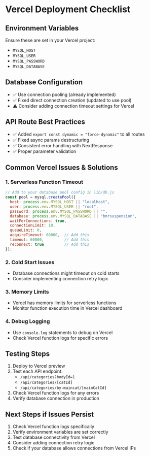 # Vercel Deployment Checklist

## Environment Variables
Ensure these are set in your Vercel project:
- `MYSQL_HOST`
- `MYSQL_USER`
- `MYSQL_PASSWORD`
- `MYSQL_DATABASE`

## Database Configuration
- ✅ Use connection pooling (already implemented)
- ✅ Fixed direct connection creation (updated to use pool)
- ⚠️  Consider adding connection timeout settings for Vercel

## API Route Best Practices
- ✅ Added `export const dynamic = "force-dynamic"` to all routes
- ✅ Fixed async params destructuring
- ✅ Consistent error handling with NextResponse
- ✅ Proper parameter validation

## Common Vercel Issues & Solutions

### 1. Serverless Function Timeout
```javascript
// Add to your database pool config in lib/db.js
const pool = mysql.createPool({
  host: process.env.MYSQL_HOST || "localhost",
  user: process.env.MYSQL_USER || "root",
  password: process.env.MYSQL_PASSWORD || "",
  database: process.env.MYSQL_DATABASE || "bmrsuspension",
  waitForConnections: true,
  connectionLimit: 10,
  queueLimit: 0,
  acquireTimeout: 60000,  // Add this
  timeout: 60000,         // Add this
  reconnect: true         // Add this
});
```

### 2. Cold Start Issues
- Database connections might timeout on cold starts
- Consider implementing connection retry logic

### 3. Memory Limits
- Vercel has memory limits for serverless functions
- Monitor function execution time in Vercel dashboard

### 4. Debug Logging
- Use `console.log` statements to debug on Vercel
- Check Vercel function logs for specific errors

## Testing Steps
1. Deploy to Vercel preview
2. Test each API endpoint:
   - `/api/categories?bodyId=1`
   - `/api/categories/[catId]`
   - `/api/categories/by-maincat/[mainCatId]`
3. Check Vercel function logs for any errors
4. Verify database connection in production

## Next Steps if Issues Persist
1. Check Vercel function logs specifically
2. Verify environment variables are set correctly
3. Test database connectivity from Vercel
4. Consider adding connection retry logic
5. Check if your database allows connections from Vercel IPs